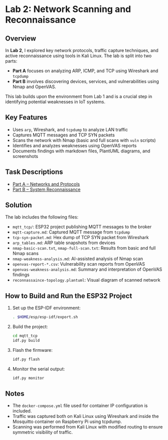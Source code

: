 # Lab 2: Network Scanning and Reconnaissance

## Overview

In **Lab 2**, I explored key network protocols, traffic capture techniques, and active reconnaissance using tools in Kali Linux. The lab is split into two parts:

- **Part A** focuses on analyzing ARP, ICMP, and TCP using Wireshark and `tcpdump`
- **Part B** involves discovering devices, services, and vulnerabilities using Nmap and OpenVAS.

This lab builds upon the environment from Lab 1 and is a crucial step in identifying potential weaknesses in IoT systems.

## Key Features

- Uses `arp`, Wireshark, and `tcpdump` to analyze LAN traffic
- Captures MQTT messages and TCP SYN packets
- Scans the network with Nmap (basic and full scans with `vuln` scripts)
- Identifies and analyzes weaknesses using OpenVAS reports
- Documents findings with markdown files, PlantUML diagrams, and screenshots

## Task Descriptions

- [Part A – Networks and Protocols](task-02a-networks-and-protocols.md)
- [Part B – System Reconnaissance](task-02b-reconnaissance.md)

## Solution

The lab includes the following files:

- `mqtt_tcp/`: ESP32 project publishing MQTT messages to the broker
- `mqtt-capture.md`: Captured MQTT message from `tcpdump`
- `tcp-syn-packet.md`: Hex dump of TCP SYN packet from Wireshark
- `arp_tables.md`: ARP table snapshots from devices
- `nmap-basic-scan.txt`, `nmap-full-scan.txt`: Results from basic and full Nmap scans
- `nmap-weakness-analysis.md`: AI-assisted analysis of Nmap scan
- `openvas-report-*.csv`: Vulnerability scan reports from OpenVAS
- `openvas-weakness-analysis.md`: Summary and interpretation of OpenVAS findings
- `reconnassaince-topology.plantuml`: Visual diagram of scanned network

## How to Build and Run the ESP32 Project

1. Set up the ESP-IDF environment:

   ```sh
   . $HOME/esp/esp-idf/export.sh
   ```

2. Build the project:

   ```sh
   cd mqtt_tcp
   idf.py build
   ```

3. Flash the firmware:

   ```sh
   idf.py flash
   ```

4. Monitor the serial output:

   ```sh
   idf.py monitor
   ```

## Notes

- The `docker-compose.yml` file used for container IP configuration is included.
- Traffic was captured both on Kali Linux using Wireshark and inside the Mosquitto container on Raspberry Pi using tcpdump.
- Scanning was performed from Kali Linux with modified routing to ensure symmetric visibility of traffic.
